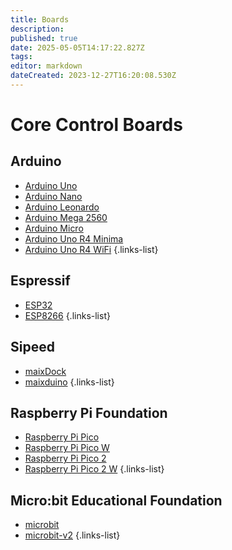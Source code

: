 ```yaml
---
title: Boards
description: 
published: true
date: 2025-05-05T14:17:22.827Z
tags: 
editor: markdown
dateCreated: 2023-12-27T16:20:08.530Z
---
```


# Core Control Boards

## Arduino

- [Arduino Uno](/general-hardware-guidelines/boards/arduino-uno)
- [Arduino Nano](/general-hardware-guidelines/boards/arduino-nano)
- [Arduino Leonardo](/general-hardware-guidelines/boards/arduino-leonardo)
- [Arduino Mega 2560](/general-hardware-guidelines/boards/arduino-mega2560)
- [Arduino Micro](/general-hardware-guidelines/boards/arduino-micro)
- [Arduino Uno R4 Minima](/general-hardware-guidelines/boards/arduino-uno-r4-minima)
- [Arduino Uno R4 WiFi](/general-hardware-guidelines/boards/arduino-uno-r4-wifi)
{.links-list}

## Espressif

- [ESP32](/general-hardware-guidelines/boards/esp32)
- [ESP8266](/general-hardware-guidelines/boards/esp8266)
{.links-list}

## Sipeed

- [maixDock](/general-hardware-guidelines/boards/maixdock)
- [maixduino](/general-hardware-guidelines/boards/maixduino)
{.links-list}

## Raspberry Pi Foundation

- [Raspberry Pi Pico](/general-hardware-guidelines/boards/raspberry-pi-pico)
- [Raspberry Pi Pico W](/general-hardware-guidelines/boards/raspberry-pi-picow)
- [Raspberry Pi Pico 2](/general-hardware-guidelines/boards/raspberry-pi-pico2)
- [Raspberry Pi Pico 2 W](/general-hardware-guidelines/boards/raspberry-pi-pico2w)
{.links-list}

## Micro:bit Educational Foundation

- [microbit](/general-hardware-guidelines/boards/microbit)
- [microbit-v2](/general-hardware-guidelines/boards/microbit-v2)
{.links-list}